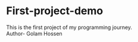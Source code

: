 # First-project-demo
This is the first project of my programming journey.
<br>
Author- Golam Hossen 